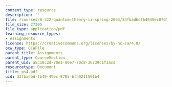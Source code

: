 ```yaml
---
content_type: resource
description: ''
file: /courses/8-322-quantum-theory-ii-spring-2003/33fbadbdfb4049ec8705bfa9211591b4_ps4.pdf
file_size: 27305
file_type: application/pdf
learning_resource_types:
- Assignments
license: https://creativecommons.org/licenses/by-nc-sa/4.0/
ocw_type: OCWFile
parent_title: Assignments
parent_type: CourseSection
parent_uid: a5c18c2d-70e1-80e7-70c8-36239c1f1acd
resourcetype: Document
title: ps4.pdf
uid: 33fbadbd-fb40-49ec-8705-bfa9211591b4
---
```

